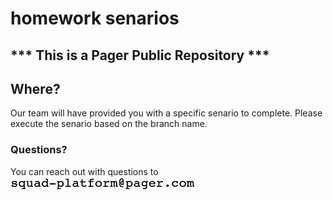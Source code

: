 # homework senarios
## \*\*\* This is a Pager Public Repository \*\*\*

## Where?

Our team will have provided you with a specific senario to complete. Please execute the senario based on the branch name.

### Questions?
You can reach out with questions to ![email address image](https://github.com/pagerinc/platform-homework/raw/master/email-address-image.gif)